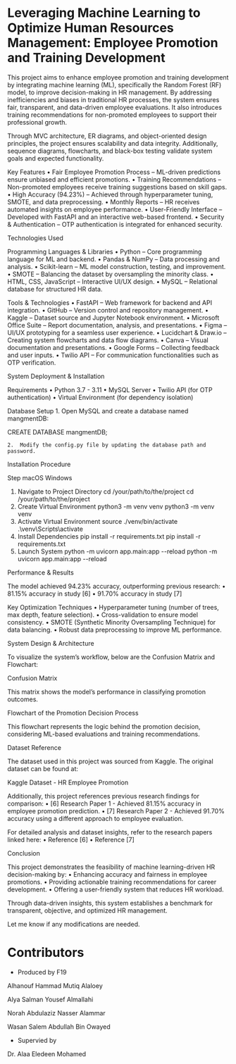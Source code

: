 # Leveraging Machine Learning to Optimize Human Resources Management: Employee Promotion and Training Development
  


This project aims to enhance employee promotion and training development by integrating machine learning (ML), specifically the Random Forest (RF) model, to improve decision-making in HR management. By addressing inefficiencies and biases in traditional HR processes, the system ensures fair, transparent, and data-driven employee evaluations. It also introduces training recommendations for non-promoted employees to support their professional growth.

Through MVC architecture, ER diagrams, and object-oriented design principles, the project ensures scalability and data integrity. Additionally, sequence diagrams, flowcharts, and black-box testing validate system goals and expected functionality.

Key Features
	•	Fair Employee Promotion Process – ML-driven predictions ensure unbiased and efficient promotions.
	•	Training Recommendations – Non-promoted employees receive training suggestions based on skill gaps.
	•	High Accuracy (94.23%) – Achieved through hyperparameter tuning, SMOTE, and data preprocessing.
	•	Monthly Reports – HR receives automated insights on employee performance.
	•	User-Friendly Interface – Developed with FastAPI and an interactive web-based frontend.
	•	Security & Authentication – OTP authentication is integrated for enhanced security.

Technologies Used

Programming Languages & Libraries
	•	Python – Core programming language for ML and backend.
	•	Pandas & NumPy – Data processing and analysis.
	•	Scikit-learn – ML model construction, testing, and improvement.
	•	SMOTE – Balancing the dataset by oversampling the minority class.
	•	HTML, CSS, JavaScript – Interactive UI/UX design.
	•	MySQL – Relational database for structured HR data.

Tools & Technologies
	•	FastAPI – Web framework for backend and API integration.
	•	GitHub – Version control and repository management.
	•	Kaggle – Dataset source and Jupyter Notebook environment.
	•	Microsoft Office Suite – Report documentation, analysis, and presentations.
	•	Figma – UI/UX prototyping for a seamless user experience.
	•	Lucidchart & Draw.io – Creating system flowcharts and data flow diagrams.
	•	Canva – Visual documentation and presentations.
	•	Google Forms – Collecting feedback and user inputs.
	•	Twilio API – For communication functionalities such as OTP verification.

System Deployment & Installation

Requirements
	•	Python 3.7 - 3.11
	•	MySQL Server
	•	Twilio API (for OTP authentication)
	•	Virtual Environment (for dependency isolation)

Database Setup
	1.	Open MySQL and create a database named mangmentDB:

CREATE DATABASE mangmentDB;


	2.	Modify the config.py file by updating the database path and password.

Installation Procedure

Step	macOS	Windows
1. Navigate to Project Directory	cd /your/path/to/the/project	cd /your/path/to/the/project
2. Create Virtual Environment	python3 -m venv venv	python3 -m venv venv
3. Activate Virtual Environment	source ./venv/bin/activate	.\venv\Scripts\activate
4. Install Dependencies	pip install -r requirements.txt	pip install -r requirements.txt
5. Launch System	python -m uvicorn app.main:app --reload	python -m uvicorn app.main:app --reload

Performance & Results

The model achieved 94.23% accuracy, outperforming previous research:
	•	81.15% accuracy in study [6]
	•	91.70% accuracy in study [7]

Key Optimization Techniques
	•	Hyperparameter tuning (number of trees, max depth, feature selection).
	•	Cross-validation to ensure model consistency.
	•	SMOTE (Synthetic Minority Oversampling Technique) for data balancing.
	•	Robust data preprocessing to improve ML performance.

System Design & Architecture

To visualize the system’s workflow, below are the Confusion Matrix and Flowchart:

Confusion Matrix

This matrix shows the model’s performance in classifying promotion outcomes.

Flowchart of the Promotion Decision Process

This flowchart represents the logic behind the promotion decision, considering ML-based evaluations and training recommendations.

Dataset Reference

The dataset used in this project was sourced from Kaggle. The original dataset can be found at:

Kaggle Dataset - HR Employee Promotion

Additionally, this project references previous research findings for comparison:
	•	[6] Research Paper 1 - Achieved 81.15% accuracy in employee promotion prediction.
	•	[7] Research Paper 2 - Achieved 91.70% accuracy using a different approach to employee evaluation.

For detailed analysis and dataset insights, refer to the research papers linked here:
	•	Reference [6]
	•	Reference [7]

Conclusion

This project demonstrates the feasibility of machine learning-driven HR decision-making by:
	•	Enhancing accuracy and fairness in employee promotions.
	•	Providing actionable training recommendations for career development.
	•	Offering a user-friendly system that reduces HR workload.

Through data-driven insights, this system establishes a benchmark for transparent, objective, and optimized HR management.

Let me know if any modifications are needed.

# Contributors

- Produced by F19

Alhanouf Hammad Mutiq Alaloey            

Alya Salman Yousef Almallahi                  

Norah Abdulaziz Nasser Alammar           

Wasan Salem Abdullah Bin Owayed      

- Supervied by 

Dr. Alaa Eledeen Mohamed